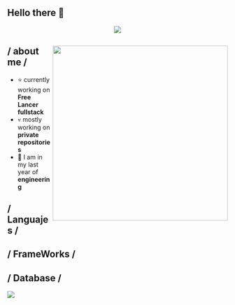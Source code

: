 ## Hello there 👋

<!--
**Mosala44/Mosala44** is a ✨ _special_ ✨ repository because its `README.md` (this file) appears on your GitHub profile.

Here are some ideas to get you started:

- 🔭 I’m currently working on ...
- 🌱 I’m currently learning ...
- 👯 I’m looking to collaborate on ...
- 🤔 I’m looking for help with ...
- 💬 Ask me about ...
- 📫 How to reach me: ...
- 😄 Pronouns: ...
- ⚡ Fun fact: ...
-->
<p align = center ><img src="[https://imgur.com/a/iqAXxGj](https://i.imgur.com/LXznYVy.jpeg)"> </p>

<div>

<img align="right" width="400" alt="" src="[https://imgur.com/a/iqAXxGj](https://i.imgur.com/LXznYVy.jpeg)"/>

<h2> / about me /</h2>
  
- ⭐ currently working on **Free Lancer fullstack**
- 💀 mostly working on **private repositories**
- 👾 I am in my last year of **engineering**
  
<h2> / Languajes / </h2>
<h2> / FrameWorks /</h2>
<h2> /  Database / </h2>
<img src="https://img.shields.io/badge/MongoDB-%234ea94b.svg?style=for-the-badge&logo=mongodb&logoColor=white)"/> 
